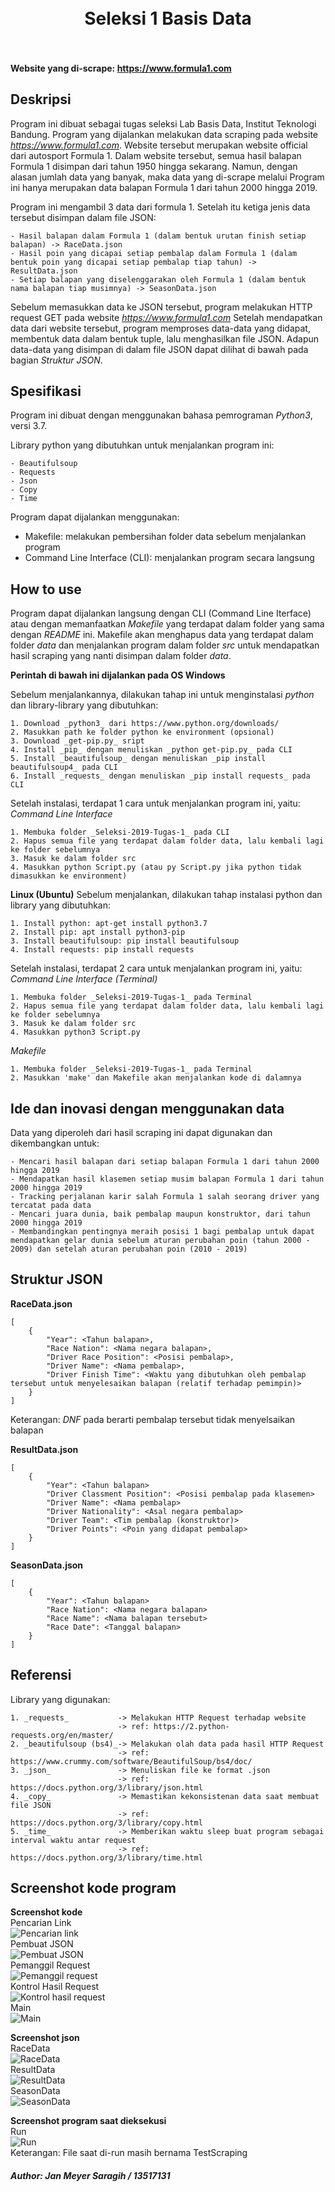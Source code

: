 <h1 align="center">
  <br>
    Seleksi 1 Basis Data
  <br>
  <br>
</h1>

#### Website yang di-scrape: https://www.formula1.com


## Deskripsi
Program ini dibuat sebagai tugas seleksi Lab Basis Data, Institut Teknologi Bandung. Program yang dijalankan melakukan data scraping pada website  _https://www.formula1.com_. Website tersebut merupakan website official dari autosport Formula 1. Dalam website tersebut, semua hasil balapan Formula 1 disimpan dari tahun 1950 hingga sekarang. Namun, dengan alasan jumlah data yang banyak, maka data yang di-scrape melalui Program ini hanya merupakan data balapan Formula 1 dari tahun 2000 hingga 2019.

Program ini mengambil 3 data dari formula 1. Setelah itu ketiga jenis data tersebut disimpan dalam file JSON:
```
- Hasil balapan dalam Formula 1 (dalam bentuk urutan finish setiap balapan) -> RaceData.json
- Hasil poin yang dicapai setiap pembalap dalam Formula 1 (dalam bentuk poin yang dicapai setiap pembalap tiap tahun) -> ResultData.json
- Setiap balapan yang diselenggarakan oleh Formula 1 (dalam bentuk nama balapan tiap musimnya) -> SeasonData.json
```

Sebelum memasukkan data ke JSON tersebut, program melakukan HTTP request GET pada website _https://www.formula1.com_ Setelah mendapatkan data dari website tersebut, program memproses data-data yang didapat, membentuk data dalam bentuk tuple, lalu menghasilkan file JSON. Adapun data-data yang disimpan di dalam file JSON dapat dilihat di bawah pada bagian _Struktur JSON_.


## Spesifikasi
Program ini dibuat dengan menggunakan bahasa pemrograman _Python3_, versi 3.7.

Library python yang dibutuhkan untuk menjalankan program ini:
```
- Beautifulsoup
- Requests
- Json
- Copy
- Time
```

Program dapat dijalankan menggunakan:
- Makefile: melakukan pembersihan folder data sebelum menjalankan program
- Command Line Interface (CLI): menjalankan program secara langsung


## How to use
Program dapat dijalankan langsung dengan CLI (Command Line Iterface) atau dengan memanfaatkan _Makefile_ yang terdapat dalam folder yang sama dengan _README_ ini. Makefile akan menghapus data yang terdapat dalam folder _data_ dan menjalankan program dalam folder _src_ untuk mendapatkan hasil scraping yang nanti disimpan dalam folder _data_.

__Perintah di bawah ini dijalankan pada OS Windows__

Sebelum menjalankannya, dilakukan tahap ini untuk menginstalasi _python_ dan library-library yang dibutuhkan:
```
1. Download _python3_ dari https://www.python.org/downloads/
2. Masukkan path ke folder python ke environment (opsional)
3. Download _get-pip.py_ sript
4. Install _pip_ dengan menuliskan _python get-pip.py_ pada CLI
5. Install _beautifulsoup_ dengan menuliskan _pip install beautifulsoup4_ pada CLI
6. Install _requests_ dengan menuliskan _pip install requests_ pada CLI
```

Setelah instalasi, terdapat 1 cara untuk menjalankan program ini, yaitu:<br/>
_Command Line Interface_
```
1. Membuka folder _Seleksi-2019-Tugas-1_ pada CLI
2. Hapus semua file yang terdapat dalam folder data, lalu kembali lagi ke folder sebelumnya
3. Masuk ke dalam folder src
4. Masukkan python Script.py (atau py Script.py jika python tidak dimasukkan ke environment)
```

__Linux (Ubuntu)__
Sebelum menjalankan, dilakukan tahap instalasi python dan library yang dibutuhkan:
```
1. Install python: apt-get install python3.7
2. Install pip: apt install python3-pip
3. Install beautifulsoup: pip install beautifulsoup
4. Install requests: pip install requests
```

Setelah instalasi, terdapat 2 cara untuk menjalankan program ini, yaitu:<br/>
_Command Line Interface (Terminal)_
```
1. Membuka folder _Seleksi-2019-Tugas-1_ pada Terminal
2. Hapus semua file yang terdapat dalam folder data, lalu kembali lagi ke folder sebelumnya
3. Masuk ke dalam folder src
4. Masukkan python3 Script.py
```
_Makefile_
```
1. Membuka folder _Seleksi-2019-Tugas-1_ pada Terminal
2. Masukkan 'make' dan Makefile akan menjalankan kode di dalamnya
```

## Ide dan inovasi dengan menggunakan data
Data yang diperoleh dari hasil scraping ini dapat digunakan dan dikembangkan untuk:
```
- Mencari hasil balapan dari setiap balapan Formula 1 dari tahun 2000 hingga 2019
- Mendapatkan hasil klasemen setiap musim balapan Formula 1 dari tahun 2000 hingga 2019
- Tracking perjalanan karir salah Formula 1 salah seorang driver yang tercatat pada data
- Mencari juara dunia, baik pembalap maupun konstruktor, dari tahun 2000 hingga 2019
- Membandingkan pentingnya meraih posisi 1 bagi pembalap untuk dapat mendapatkan gelar dunia sebelum aturan perubahan poin (tahun 2000 - 2009) dan setelah aturan perubahan poin (2010 - 2019)
```


## Struktur JSON

__RaceData.json__
```
[
    {
        "Year": <Tahun balapan>,
        "Race Nation": <Nama negara balapan>,
        "Driver Race Position": <Posisi pembalap>,
        "Driver Name": <Nama pembalap>,
        "Driver Finish Time": <Waktu yang dibutuhkan oleh pembalap tersebut untuk menyelesaikan balapan (relatif terhadap pemimpin)>
    }
]
```
Keterangan: _DNF_ pada <Driver Finish Time> berarti pembalap tersebut tidak menyelsaikan balapan

__ResultData.json__
```
[
    {
        "Year": <Tahun balapan>
        "Driver Classment Position": <Posisi pembalap pada klasemen>
        "Driver Name": <Nama pembalap>
        "Driver Nationality": <Asal negara pembalap>
        "Driver Team": <Tim pembalap (konstruktor)>
        "Driver Points": <Poin yang didapat pembalap>
    }
]
```

__SeasonData.json__
```
[
    {
        "Year": <Tahun balapan>
        "Race Nation": <Nama negara balapan>
        "Race Name": <Nama balapan tersebut>
        "Race Date": <Tanggal balapan>
    }
]
```


## Referensi
Library yang digunakan:
```
1. _requests_           -> Melakukan HTTP Request terhadap website
                        -> ref: https://2.python-requests.org/en/master/
2. _beautifulsoup (bs4)_-> Melakukan olah data pada hasil HTTP Request
                        -> ref: https://www.crummy.com/software/BeautifulSoup/bs4/doc/
3. _json_               -> Menuliskan file ke format .json
                        -> ref: https://docs.python.org/3/library/json.html
4. _copy_               -> Memastikan kekonsistenan data saat membuat file JSON
                        -> ref: https://docs.python.org/3/library/copy.html
5. _time_               -> Memberikan waktu sleep buat program sebagai interval waktu antar request
                        -> ref: https://docs.python.org/3/library/time.html
```


## Screenshot kode program
__Screenshot kode__<br/>
Pencarian Link<br/>
![Pencarian link](https://github.com/Meyjan/Seleksi-2019-Tugas-1/blob/master/screenshots/ss_script_1.png)<br/>
Pembuat JSON<br/>
![Pembuat JSON](https://github.com/Meyjan/Seleksi-2019-Tugas-1/blob/master/screenshots/ss_script_2.png)<br/>
Pemanggil Request<br/>
![Pemanggil request](https://github.com/Meyjan/Seleksi-2019-Tugas-1/blob/master/screenshots/ss_script_3.png)<br/>
Kontrol Hasil Request<br/>
![Kontrol hasil request](https://github.com/Meyjan/Seleksi-2019-Tugas-1/blob/master/screenshots/ss_script_4.png)<br/>
Main<br/>
![Main](https://github.com/Meyjan/Seleksi-2019-Tugas-1/blob/master/screenshots/ss_script_5.png)<br/>

__Screenshot json__<br/>
RaceData<br/>
![RaceData](https://github.com/Meyjan/Seleksi-2019-Tugas-1/blob/master/screenshots/ss_json_racedata.png)<br/>
ResultData<br/>
![ResultData](https://github.com/Meyjan/Seleksi-2019-Tugas-1/blob/master/screenshots/ss_json_resultdata.png)<br/>
SeasonData<br/>
![SeasonData](https://github.com/Meyjan/Seleksi-2019-Tugas-1/blob/master/screenshots/ss_json_seasondata.png)<br/>

__Screenshot program saat dieksekusi__<br/>
Run<br/>
![Run](https://github.com/Meyjan/Seleksi-2019-Tugas-1/blob/master/screenshots/ss_run.png)<br/>
Keterangan: File saat di-run masih bernama TestScraping


##### Author: Jan Meyer Saragih / 13517131